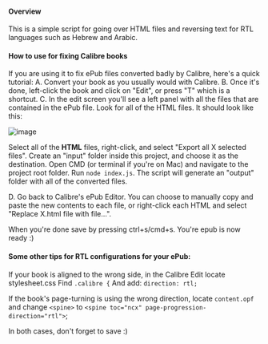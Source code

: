 #### Overview
This is a simple script for going over HTML files and reversing text for RTL languages such as Hebrew and Arabic.

#### How to use for fixing Calibre books
If you are using it to fix ePub files converted badly by Calibre, here's a quick tutorial:
A. Convert your book as you usually would with Calibre.
B. Once it's done, left-click the book and click on "Edit", or press "T" which is a shortcut.
C. In the edit screen you'll see a left panel with all the files that are contained in the ePub file. Look for all of the HTML files. It should look like this:

![image](https://github.com/user-attachments/assets/a9b5de92-71cb-44c4-8f13-62d328a265f6)

Select all of the **HTML** files, right-click, and select "Export all X selected files". 
Create an "input" folder inside this project, and choose it as the destination.
Open CMD (or terminal if you're on Mac) and navigate to the project root folder. 
Run `node index.js`.
The script will generate an "output" folder with all of the converted files.

D. Go back to Calibre's ePub Editor.
You can choose to manually copy and paste the new contents to each file, or right-click each HTML and select "Replace X.html file with file...".

When you're done save by pressing ctrl+s/cmd+s.
You're epub is now ready :)

#### Some other tips for RTL configurations for your ePub:
If your book is aligned to the wrong side, in the Calibre Edit locate stylesheet.css
Find `.calibre {`
And add:
`direction: rtl;`

If the book's page-turning is using the wrong direction, locate `content.opf` and change `<spine>` to `<spine toc="ncx" page-progression-direction="rtl">`;

In both cases, don't forget to save :)
